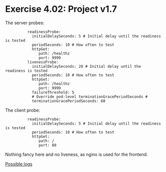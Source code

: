 # Exercise 4.02: Project v1.7

The server probes:
```
          readinessProbe:
            initialDelaySeconds: 5 # Initial delay until the readiness is tested
            periodSeconds: 10 # How often to test
            httpGet:
               path: /healthz
               port: 9999
          livenessProbe:
            initialDelaySeconds: 20 # Initial delay until the readiness is tested
            periodSeconds: 10 # How often to test
            httpGet:
               path: /healthz
               port: 9999
            failureThreshold: 5
            # Override pod-level terminationGracePeriodSeconds #
            terminationGracePeriodSeconds: 60
```

The client probe:
```
          readinessProbe:
            initialDelaySeconds: 5 # Initial delay until the readiness is tested
            periodSeconds: 10 # How often to test
            httpGet:
               path: /
               port: 80
```
Nothing fancy here and no liveness, as nginx is used for the frontend.

[Possible logs](e402.txt)
